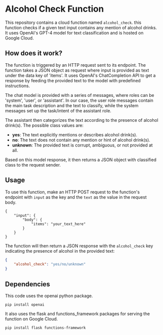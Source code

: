 # Alcohol Check Function

This repository contains a cloud function named `alcohol_check`. this function checks if a given text input contains any mention of alcohol drinks. It uses OpenAI's GPT-4 model for text classification and is hosted on Google Cloud.

## How does it work?

The function is triggered by an HTTP request sent to its endpoint. The function takes a JSON object as request where input is provided as text under the data key of 'items'. It uses OpenAI's ChatCompletion API to get a response by feeding the provided text to the model with predefined instructions.

The chat model is provided with a series of messages, where roles can be 'system', 'user', or 'assistant'. In our case, the user role messages contain the main task description and the text to classify, while the system messages set up the task/intent of the assistant role. 

The assistant then categorizes the text according to the presence of alcohol drink(s). The possible class values are:

- **yes**: The text explicitly mentions or describes alcohol drink(s).
- **no**: The text does not contain any mention or hint of alcohol drink(s).
- **unknown**: The provided text is corrupt, ambiguous, or not provided at all.

Based on this model response, it then returns a JSON object with classified class to the request sender.

## Usage

To use this function, make an HTTP POST request to the function's endpoint with `input` as the key and the `text` as the value in the request body.

```
{
    "input": {
        "body": {
            "items": "your_text_here"
        }
    }
}
```

The function will then return a JSON response with the `alcohol_check` key indicating the presence of alcohol in the provided text:

```json
{
    "alcohol_check": "yes/no/unknown"
}
```

## Dependencies

This code uses the openai python package.

```shell
pip install openai
```

It also uses the flask and functions_framework packages for serving the function on Google Cloud.

```shell
pip install flask functions-framework
```